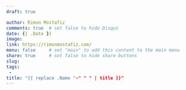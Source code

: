 ```yaml
---
draft: true

author: Rimon Mostafiz
comments: true	# set false to hide Disqus
date: {{ .Date }}
image:
link: https://rimonmostafiz.com/
menu: false		# set "main" to add this content to the main menu
share: true	    # set false to hide share buttons
slug:
tags:
 -
title: "{{ replace .Name "-" " " | title }}"
---
```

